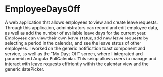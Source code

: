 # EmployeeDaysOff
A web application that allows employees to view and create leave requests. Through this application, administrators can record and edit employee data, as well as add the number of available leave days for the current year. Employees can view their own leave status, add new leave requests by selecting a period in the calendar, and see the leave status of other employees.
I worked on the generic notification toast component and service, as well as the "My Days Off" screen, where I integrated  and parametrized Angular FullCalendar. This setup allows users to manage and interact with leave requests efficiently within the calendar view and the generic datePicker.

